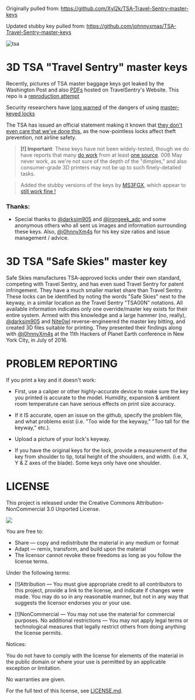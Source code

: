 Originally pulled from:
https://github.com/Xyl2k/TSA-Travel-Sentry-master-keys

Updated stubby key pulled from:
https://github.com/johnnyxmas/TSA-Travel-Sentry-master-keys



![tsa](https://cloud.githubusercontent.com/assets/8536299/9762459/eaa8f8a0-5703-11e5-9c47-d89b8d40b115.jpg)

3D TSA "Travel Sentry" master keys
=========
Recently, pictures of TSA master baggage keys got leaked by the Washington Post and also [PDFs](https://www.travelsentry.org/security/pdf/passkeys.pdf) hosted on TravelSentry's Website. This repo is a [reproduction attempt](https://twitter.com/InfoSecJesus/status/641662669758574593) 

Security researchers have [long warned](http://www.crypto.com/masterkey.html) of the dangers of using [master-keyed locks](https://twitter.com/J0hnnyXm4s/status/642123709311008768)

The TSA has issued an official statement making it known that [they don't even care that we've done this](https://theintercept.com/2015/09/16/tsa-doesnt-really-care-luggage-locks-hacked/), as the now-pointless locks affect theft prevention, not airline safety. 

> **[!] Important**: These keys have not been widely-tested, though we do have reports that many [do work](https://twitter.com/bernard/status/641662069427847168) from at least [one source](http://arstechnica.com/security/2015/09/video-3d-printed-tsa-travel-sentry-keys-really-do-open-tsa-locks/). 006 May never work, as we're not sure of the depth of the "dimples," and also consumer-grade 3D printers may not be up to such finely-detailed tasks.

> Added the stubby versions of the keys by [MS3FGX](https://github.com/MS3FGX), which appear to [still work fine !](https://twitter.com/JimyLongs/status/641820527892414464)

### Thanks:
- Special thanks to [@darksim905](https://twitter.com/darksim905) and [@irongeek_adc](https://twitter.com/irongeek_adc/status/640907196197404672) and some anonymous others who all sent us images and information surrounding these keys. Also, [@j0hnnyXm4s](https://twitter.com/J0hnnyXm4s) for his key size ratios and issue management / advice.


3D TSA "Safe Skies" master key
=========
Safe Skies manufactures TSA-approved locks under their own standard, competing with Travel Sentry, and has even sued Travel Sentry for patent infringement. They have a much smaller market share than Travel Sentry. These locks can be identified by noting the words "Safe Skies" next to the keyway, in a similar location as the Travel Sentry "TSA00N" notations. All available information indicates only one override/master key exists for their entire system. Armed with this knowledge and a large hammer (no, really), [@darksim905](https://twitter.com/darksim905) and [Nite0wl](https://twitter.com/nite0wl_2600) reverse-engineered the master key bitting, and created 3D files suitable for printing. They presented their findings along with [@j0hnnyXm4s](https://twitter.com/J0hnnyXm4s) at the 11th Hackers of Planet Earth conference in New York City, in July of 2016.


PROBLEM REPORTING
=========

If you print a key and it doesn't work:
	
* First, use a caliper or other highly-accurate device to make sure the key you printed is accurate to the model. Humidity, expansion & ambient room temperature can have serious effects on print size accuracy.

* If it IS accurate, open an issue on the github, specify the problem file, and what problems exist (i.e. "Too wide for the keyway," "Too tall for the keyway," etc.).

* Upload a picture of your lock's keyway. 

* If you have the original keys for the lock, provide a measurement of the key from shoulder to tip, total height of the shoulders, and width. (i.e. X, Y & Z axes of the blade). Some keys only have one shoulder. 



LICENSE
=========
This project is released under the Creative Commons Attribution-NonCommercial 3.0 Unported License.

![](https://upload.wikimedia.org/wikipedia/commons/9/99/Cc-by-nc_icon.svg)

You are free to:

* Share — copy and redistribute the material in any medium or format
* Adapt — remix, transform, and build upon the material
* The licensor cannot revoke these freedoms as long as you follow the license terms.

Under the following terms:

* [!]Attribution — You must give appropriate credit to all contributors to this project, provide a link to the license, and indicate if changes were made. You may do so in any reasonable manner, but not in any way that suggests the licensor endorses you or your use.

* [!]NonCommercial — You may not use the material for commercial purposes.
No additional restrictions — You may not apply legal terms or technological measures that legally restrict others from doing anything the license permits.

Notices:

You do not have to comply with the license for elements of the material in the public domain or where your use is permitted by an applicable exception or limitation.

No warranties are given.

For the full text of this license, see [LICENSE.md](https://github.com/Xyl2k/TSA-Travel-Sentry-master-keys/blob/master/LICENSE.md).
